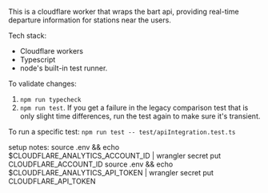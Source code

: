 This is a cloudflare worker that wraps the bart api, providing real-time departure information for stations near the users.

Tech stack:

- Cloudflare workers
- Typescript
- node's built-in test runner.

To validate changes:

1. `npm run typecheck`
2. `npm run test`. If you get a failure in the legacy comparison test that is only slight time differences, run the test again to make sure it's transient.

To run a specific test:
`npm run test -- test/apiIntegration.test.ts`

setup notes:
source .env && echo $CLOUDFLARE_ANALYTICS_ACCOUNT_ID | wrangler secret put CLOUDFLARE_ACCOUNT_ID
source .env && echo $CLOUDFLARE_ANALYTICS_API_TOKEN | wrangler secret put CLOUDFLARE_API_TOKEN
